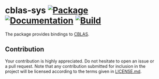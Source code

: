 # cblas-sys [![Package][package-img]][package-url] [![Documentation][documentation-img]][documentation-url] [![Build][build-img]][build-url]

The package provides bindings to [CBLAS].

## Contribution

Your contribution is highly appreciated. Do not hesitate to open an issue or a
pull request. Note that any contribution submitted for inclusion in the project
will be licensed according to the terms given in [LICENSE.md](LICENSE.md).

[cblas]: https://en.wikipedia.org/wiki/Basic_Linear_Algebra_Subprograms

[build-img]: https://travis-ci.org/stainless-steel/cblas-sys.svg?branch=master
[build-url]: https://travis-ci.org/stainless-steel/cblas-sys
[documentation-img]: https://docs.rs/cblas-sys/badge.svg
[documentation-url]: https://docs.rs/cblas-sys
[package-img]: https://img.shields.io/crates/v/cblas-sys.svg
[package-url]: https://crates.io/crates/cblas-sys
